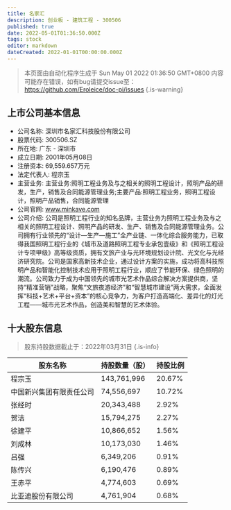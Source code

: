 ```yaml
---
title: 名家汇
description: 创业板 - 建筑工程 - 300506
published: true
date: 2022-05-01T01:36:50.000Z
tags: stock
editor: markdown
dateCreated: 2022-01-01T00:00:00.000Z
---
```


> 本页面由自动化程序生成于 Sun May 01 2022 01:36:50 GMT+0800
> 内容可能存在错误，如有bug请提交issue至：https://github.com/Eroleice/doc-pi/issues
{.is-warning}

## 上市公司基本信息
- 公司名称: 深圳市名家汇科技股份有限公司
- 股票代码: 300506.SZ
- 所在地: 广东 - 深圳市
- 成立日期: 2001年05月08日
- 注册资本: 69,559.657万元
- 法定代表人: 程宗玉
- 主营业务: 主营业务:照明工程业务及与之相关的照明工程设计，照明产品的研发，生产，销售及合同能源管理业务;主要产品:照明工程业务，照明工程设计，照明产品销售，合同能源管理
- 公司官网: www.minkave.com
- 公司介绍: 公司是照明工程行业的知名品牌，主营业务为照明工程业务及与之相关的照明工程设计、照明产品的研发、生产、销售及合同能源管理业务。公司拥有行业领先的“设计—生产—施工”全产业链、一体化综合服务能力，已取得我国照明工程行业的《城市及道路照明工程专业承包壹级》和《照明工程设计专项甲级》高等级资质，拥有文旅产业与光环境规划设计院、光文化与光经济研究院。公司是国家高新技术企业，通过设计方案的实施，成功将高科技照明产品和智能化控制技术应用于照明工程行业，顺应了节能环保、绿色照明的潮流。公司致力于成为中国领先的城市光艺术作品综合解决方案提供商，坚持“精准营销”战略，聚焦“文旅夜游经济”和“智慧城市建设”两大需求，全面发挥“科技+艺术+平台+资本”的核心竞争力，为客户打造高端化、差异化的灯光工程——城市光艺术作品，创造美和智慧的艺术体验。


## 十大股东信息
> 股东持股数据截止于：2022年03月31日
{.is-info}

| 股东名称 | 持股数量（股） | 持股比例 |
| --- | --- | --- |
| 程宗玉 | 143,761,996 | 20.67% |
| 中国新兴集团有限责任公司 | 74,556,697 | 10.72% |
| 张经时 | 20,343,488 | 2.92% |
| 贺洁 | 15,794,275 | 2.27% |
| 徐建平 | 10,866,652 | 1.56% |
| 刘成林 | 10,173,030 | 1.46% |
| 吕强 | 6,349,206 | 0.91% |
| 陈传兴 | 6,190,476 | 0.89% |
| 王赤平 | 4,774,603 | 0.69% |
| 比亚迪股份有限公司 | 4,761,904 | 0.68% |





